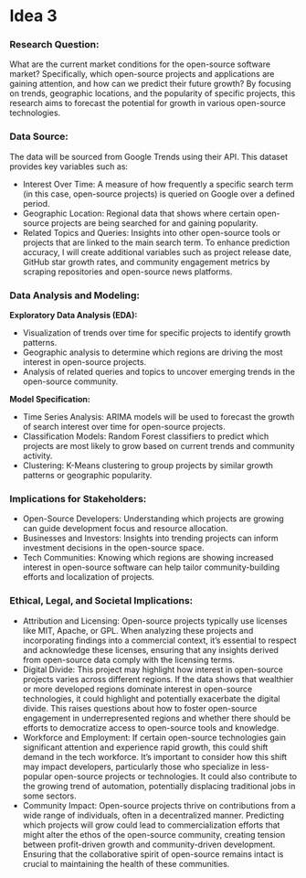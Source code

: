 # Idea 3

### Research Question:
What are the current market conditions for the open-source software market? Specifically, which open-source projects and applications are gaining attention, and how can we predict their future growth? By focusing on trends, geographic locations, and the popularity of specific projects, this research aims to forecast the potential for growth in various open-source technologies.

### Data Source: 
The data will be sourced from Google Trends using their API. This dataset provides key variables such as:
* Interest Over Time: A measure of how frequently a specific search term (in this case, open-source projects) is queried on Google over a defined period.
* Geographic Location: Regional data that shows where certain open-source projects are being searched for and gaining popularity.
* Related Topics and Queries: Insights into other open-source tools or projects that are linked to the main search term. To enhance prediction accuracy, I will create additional variables such as project release date, GitHub star growth rates, and community engagement metrics by scraping repositories and open-source news platforms.

### Data Analysis and Modeling:
**Exploratory Data Analysis (EDA):**
* Visualization of trends over time for specific projects to identify growth patterns.
* Geographic analysis to determine which regions are driving the most interest in open-source projects.
* Analysis of related queries and topics to uncover emerging trends in the open-source community.

**Model Specification:**
* Time Series Analysis: ARIMA models will be used to forecast the growth of search interest over time for open-source projects.
* Classification Models: Random Forest classifiers to predict which projects are most likely to grow based on current trends and community activity.
* Clustering: K-Means clustering to group projects by similar growth patterns or geographic popularity.

### Implications for Stakeholders:
* Open-Source Developers: Understanding which projects are growing can guide development focus and resource allocation.
* Businesses and Investors: Insights into trending projects can inform investment decisions in the open-source space.
* Tech Communities: Knowing which regions are showing increased interest in open-source software can help tailor community-building efforts and localization of projects.

### Ethical, Legal, and Societal Implications:
* Attribution and Licensing: Open-source projects typically use licenses like MIT, Apache, or GPL. When analyzing these projects and incorporating findings into a commercial context, it’s essential to respect and acknowledge these licenses, ensuring that any insights derived from open-source data comply with the licensing terms.
* Digital Divide: This project may highlight how interest in open-source projects varies across different regions. If the data shows that wealthier or more developed regions dominate interest in open-source technologies, it could highlight and potentially exacerbate the digital divide. This raises questions about how to foster open-source engagement in underrepresented regions and whether there should be efforts to democratize access to open-source tools and knowledge.
* Workforce and Employment: If certain open-source technologies gain significant attention and experience rapid growth, this could shift demand in the tech workforce. It’s important to consider how this shift may impact developers, particularly those who specialize in less-popular open-source projects or technologies. It could also contribute to the growing trend of automation, potentially displacing traditional jobs in some sectors.
* Community Impact: Open-source projects thrive on contributions from a wide range of individuals, often in a decentralized manner. Predicting which projects will grow could lead to commercialization efforts that might alter the ethos of the open-source community, creating tension between profit-driven growth and community-driven development. Ensuring that the collaborative spirit of open-source remains intact is crucial to maintaining the health of these communities.